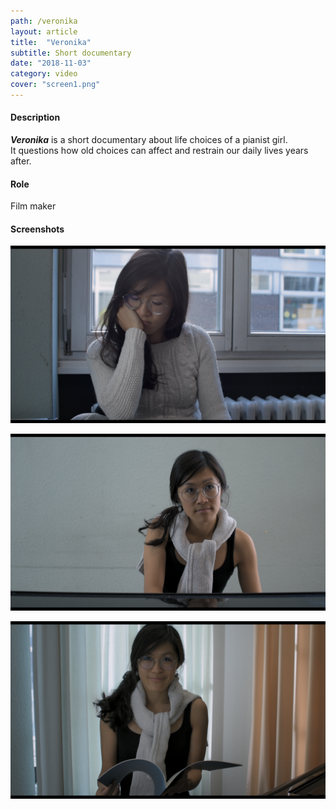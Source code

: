 ```yaml
---
path: /veronika
layout: article
title:  "Veronika"
subtitle: Short documentary
date: "2018-11-03"
category: video
cover: "screen1.png"
---
```


#### Description
__*Veronika*__ is a short documentary about life choices of a pianist girl.  
It questions how old choices can affect and restrain our daily lives years after.

#### Role
Film maker


#### Screenshots

![](screen1.png)

![](screen2.png)

![](screen3.png)




